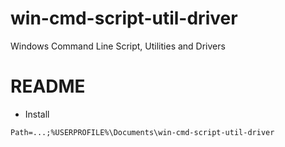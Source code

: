 # win-cmd-script-util-driver
Windows Command Line Script, Utilities and Drivers

# README
* Install 
```windows
Path=...;%USERPROFILE%\Documents\win-cmd-script-util-driver
```
